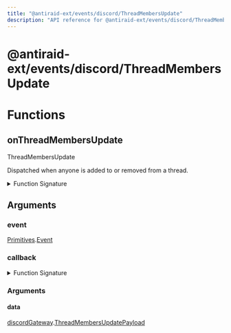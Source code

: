 ```yaml
---
title: "@antiraid-ext/events/discord/ThreadMembersUpdate"
description: "API reference for @antiraid-ext/events/discord/ThreadMembersUpdate"
---
```


<div id="@antiraid-ext/events/discord/ThreadMembersUpdate"></div>

# @antiraid-ext/events/discord/ThreadMembersUpdate

<div id="Functions"></div>

# Functions

<div id="onThreadMembersUpdate"></div>

## onThreadMembersUpdate

ThreadMembersUpdate



Dispatched when anyone is added to or removed from a thread.

<details>
<summary>Function Signature</summary>

```luau
--- ThreadMembersUpdate
---
--- Dispatched when anyone is added to or removed from a thread.
function onThreadMembersUpdate(event: Primitives.Event, callback: (data: discordGateway.ThreadMembersUpdatePayload) -> ()) end
```

</details>

<div id="Arguments"></div>

## Arguments

<div id="event"></div>

### event

[Primitives](#module.Primitives).[Event](#Event)



<div id="callback"></div>

### callback

<details>
<summary>Function Signature</summary>

```luau
callback: (data: discordGateway.ThreadMembersUpdatePayload) -> ()
```

</details>

<div id="Arguments"></div>

### Arguments

<div id="data"></div>

#### data

[discordGateway](#module.discordGateway).[ThreadMembersUpdatePayload](#ThreadMembersUpdatePayload)



